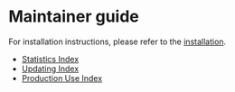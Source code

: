 # Maintainer guide

For installation instructions, please refer to the [installation](installation.md).

-   [Statistics Index](statistics/index.md)
-   [Updating Index](updating/index.md)
-   [Production Use Index](production-use/index.md)
